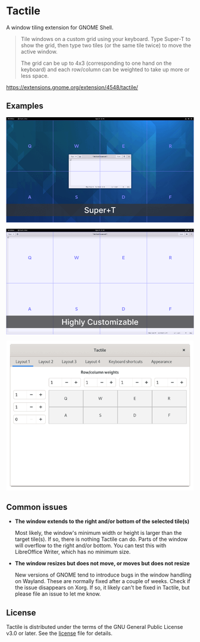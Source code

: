 # Tactile

A window tiling extension for GNOME Shell.

> Tile windows on a custom grid using your keyboard. Type Super-T to show the grid,
> then type two tiles (or the same tile twice) to move the active window.
>
> The grid can be up to 4x3 (corresponding to one hand on the keyboard)
> and each row/column can be weighted to take up more or less space.

https://extensions.gnome.org/extension/4548/tactile/

## Examples

![Animation of a window being moved around with Tactile](examples/usage.gif)

![Animation showing the customization features of Tactile](examples/highly-customizable.gif)

![Animation showing the preferences of Tactile](examples/preferences.gif)

## Common issues

- **The window extends to the right and/or bottom of the selected tile(s)**

  Most likely, the window's minimum width or height is larger than the target tile(s).
  If so, there is nothing Tactile can do. Parts of the window will overflow to the right and/or bottom.
  You can test this with LibreOffice Writer, which has no minimum size.

- **The window resizes but does not move, or moves but does not resize**

  New versions of GNOME tend to introduce bugs in the window handling on Wayland.
  These are normally fixed after a couple of weeks. Check if the issue disappears on Xorg.
  If so, it likely can't be fixed in Tactile, but please file an issue to let me know.

## License

Tactile is distributed under the terms of the GNU General Public License v3.0 or later.
See the [license](LICENSE) file for details.
